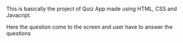 This is basically the project of Quiz App made using HTML, CSS and Javacript.

Here the question come to the screen and user have to answer the questions
